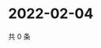 # 2022-02-04

共 0 条

<!-- BEGIN WEIBO -->
<!-- 最后更新时间 Fri Feb 04 2022 00:12:27 GMT+0800 (China Standard Time) -->

<!-- END WEIBO -->

